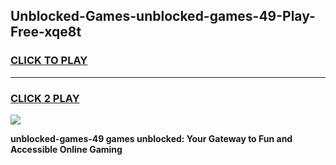
## Unblocked-Games-unblocked-games-49-Play-Free-xqe8t
<h3>
<a href="https://premium76.site?title=unblocked-games-49&ref=21A">CLICK TO PLAY</a></h3>
<hr>

<h3>
<a href="https://premium76.site?title=unblocked-games-49&ref=21A">CLICK 2 PLAY</a>
  
</h3>

<a href="https://premium76.site?title=unblocked-games-49&ref=21A"><img src="https://clearcache.store/games.png"></a>


**unblocked-games-49 games unblocked: Your Gateway to Fun and Accessible Online Gaming**
